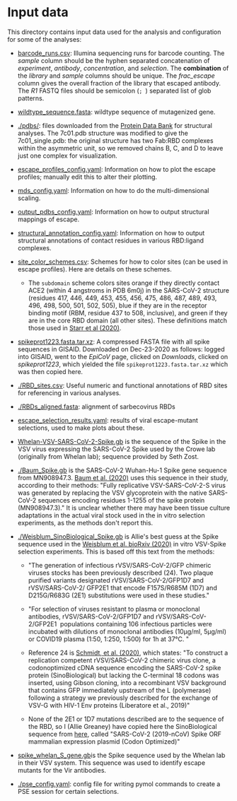 # Input data

This directory contains input data used for the analysis and configuration for some of the analyses:

 - [barcode_runs.csv](barcode_runs.csv): Illumina sequencing runs for barcode counting.
   The *sample* column should be the hyphen separated concatenation of *experiment*, *antibody*, *concentration*, and *selection*.
   The **combination** of the *library* and *sample* columns should be unique.
   The *frac_escape* column gives the overall fraction of the library that escaped antibody.
   The *R1* FASTQ files should be semicolon (`; `) separated list of glob patterns.

 - [wildtype_sequence.fasta](wildtype_sequence.fasta): wildtype sequence of mutagenized gene.

 - [./pdbs/](pdbs): files downloaded from the [Protein Data Bank](https://www.rcsb.org/) for structural analyses. The 7c01.pdb structure was modified to give the 7c01_single.pdb: the original structure has two Fab:RBD complexes within the asymmetric unit, so we removed chains B, C, and D to leave just one complex for visualization.

 - [escape_profiles_config.yaml](escape_profiles_config.yaml): Information on how to plot the escape profiles; manually edit this to alter their plotting.

 - [mds_config.yaml](mds_config.yaml): Information on how to do the multi-dimensional scaling.

 - [output_pdbs_config.yaml](output_pdbs_config.yaml): Information on how to output structural mappings of escape.

 - [structural_annotation_config.yaml](structural_annotation_config.yaml): Information on how to output structural annotations of contact residues in various RBD:ligand complexes.

 - [site_color_schemes.csv](site_color_schemes.csv): Schemes for how to color sites (can be used in escape profiles). Here are details on these schemes.

   - The `subdomain` scheme colors sites orange if they directly contact ACE2 (within 4 angstroms in PDB 6m0j) in the SARS-CoV-2 structure (residues 417, 446, 449, 453, 455, 456, 475, 486, 487, 489, 493, 496, 498, 500, 501, 502, 505), blue if they are in the receptor binding motif (RBM, residue 437 to 508, inclusive), and green if they are in the core RBD domain (all other sites). These definitions match those used in [Starr et al (2020)](https://www.cell.com/cell/fulltext/S0092-8674(20)31003-5).

 -  [spikeprot1223.fasta.tar.xz](spikeprot1215.fasta.tar.xz): A compressed FASTA file with all spike sequences in GISAID. Downloaded on Dec-23-2020 as follows: logged into GISAID, went to the *EpiCoV* page, clicked on *Downloads*, clicked on *spikeprot1223*, which yielded the file `spikeprot1223.fasta.tar.xz` which was then copied here.

 - [./RBD_sites.csv](RBD_sites.csv): Useful numeric and functional annotations of RBD sites for referencing in various analyses.

 - [./RBDs_aligned.fasta](RBDs_aligned.fasta): alignment of sarbecovirus RBDs

 - [escape_selection_results.yaml](escape_selection_results.yaml): results of viral escape-mutant selections, used to make plots about these.

 - [Whelan-VSV-SARS-CoV-2-Spike.gb](Whelan-VSV-SARS-CoV-2-Spike.gb) is the sequence of the Spike in the VSV virus expressing the SARS-CoV-2 Spike used by the Crowe lab (originally from Whelan lab); sequence provided by Seth Zost.

 - [./Baum_Spike.gb](Baum_Spike.gb) is the SARS-CoV-2 Wuhan-Hu-1 Spike gene sequence from MN908947.3. [Baum et al. (2020)](https://science.sciencemag.org/content/369/6506/1014) uses this sequence in their study, according to their methods: "Fully replicative VSV-SARS-CoV-2-S virus was generated by replacing the VSV glycoprotein with the native SARS-CoV-2 sequences encoding residues 1-1255 of the spike protein (MN908947.3)." It is unclear whether there may have been tissue culture adaptations in the actual viral stock used in the in vitro selection experiments, as the methods don't report this.

 - [./Weisblum_SinoBiological_Spike.gb](Weisblum_SinoBiological_Spike.gb) is Allie's best guess at the Spike sequence used in the [Weisblum et al. bioRxiv (2020)](https://www.biorxiv.org/content/10.1101/2020.07.21.214759v1.full) in vitro VSV-Spike selection experiments. This is based off this text from the methods:

   * "The generation of infectious rVSV/SARS-CoV-2/GFP chimeric viruses
     stocks has been previously described (24). Two plaque purified
     variants designated rVSV/SARS-CoV-2/GFP1D7 and rVSV/SARS-CoV-2/
     GFP2E1 that encode F157S/R685M (1D7) and D215G/R683G (2E1)
     substitutions were used in these studies."

   * "For selection of viruses resistant to plasma or monoclonal
     antibodies, rVSV/SARS-CoV-2/GFP1D7 and rVSV/SARS-CoV-2/GFP2E1 
     populations containing 106 infectious particles were incubated with
     dilutions of monoclonal antibodies (10μg/ml, 5μg/ml) or COVID19
     plasma (1:50, 1:250, 1:500) for 1h at 37°C. "

   * Reference 24 is [Schmidt, et al. (2020)](https://rupress.org/jem/article/217/11/e20201181/151961/Measuring-SARS-CoV-2-neutralizing-antibody), which states:
     "To construct a replication competent rVSV/SARS-CoV-2 chimeric virus clone, a codonoptimized cDNA sequence encoding the SARS-CoV-2 spike protein (SinoBiological) but lacking the C-terminal 18 codons was inserted, using Gibson cloning, into a recombinant VSV background that contains GFP immediately upstream of the L (polymerase) following a strategy we previously described for the exchange of VSV-G with HIV-1 Env proteins (Liberatore et al., 2019)"

   * None of the 2E1 or 1D7 mutations described are to the sequence of the RBD, so I (Allie Greaney) have copied here the SinoBiological sequence from [here](https://www.sinobiological.com/cdna-clone/2019-ncov-cov-spike-vg40589-ut), called "SARS-CoV-2 (2019-nCoV) Spike ORF mammalian expression plasmid (Codon Optimized)"


  - [spike_whelan_S_gene.gb](spike_whelan_S_gene.gb)is the Spike sequence used by the Whelan lab in their VSV system. This sequence was used to identify escape mutants for the Vir antibodies.

  - [./pse_config.yaml](pse_config.yaml): config file for writing pymol commands to create a PSE session for certain selections. 
